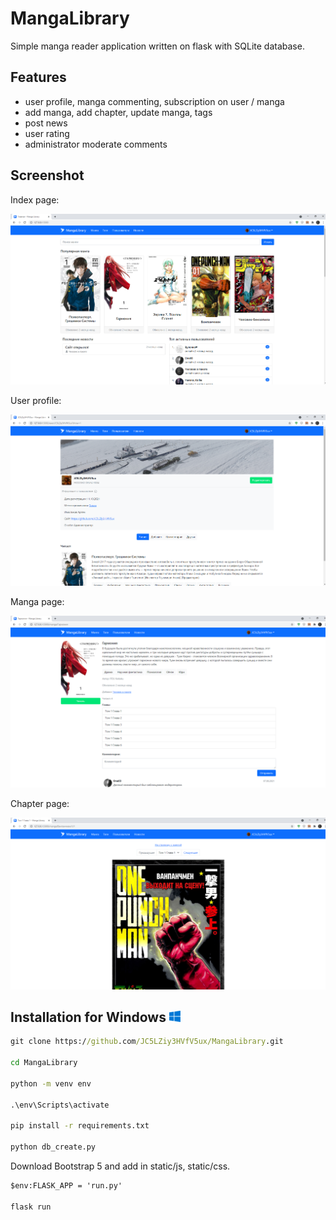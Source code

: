# MangaLibrary
Simple manga reader application written on flask with SQLite database.

## Features
* user profile, manga commenting, subscription on user / manga
* add manga, add chapter, update manga, tags
* post news
* user rating
* administrator moderate comments

## Screenshot
Index page: 

![index page](assets/2.png)

User profile:

![user profile](assets/1.png)

Manga page:

![manga page](assets/3.png)

Chapter page:

![chapter page](assets/4.png)

## Installation for Windows ![Windows](assets/5.png) 

```cmd
git clone https://github.com/JC5LZiy3HVfV5ux/MangaLibrary.git

cd MangaLibrary

python -m venv env

.\env\Scripts\activate   

pip install -r requirements.txt

python db_create.py
```
Download Bootstrap 5 and add in static/js, static/css. 

```cmd
$env:FLASK_APP = 'run.py'   

flask run   
```